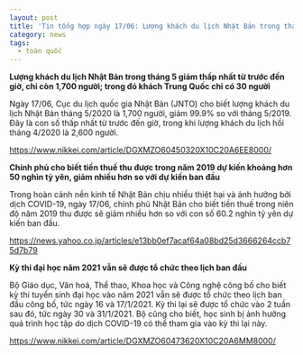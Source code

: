 ```yaml
---
layout: post
title: 'Tin tổng hợp ngày 17/06: Lượng khách du lịch Nhật Bản trong tháng 5 giảm thấp nhất từ trước đến giờ, chỉ còn 1,700 người; trong đó khách Trung Quốc chỉ có 30 người'
category: news
tags: 
  - toàn quốc
---
```

**Lượng khách du lịch Nhật Bản trong tháng 5 giảm thấp nhất từ trước đến giờ, chỉ còn 1,700 người; trong đó khách Trung Quốc chỉ có 30 người**

Ngày 17/06, Cục du lịch quốc gia Nhật Bản (JNTO) cho biết lượng khách du lịch Nhật Bản tháng 5/2020 là 1,700 người, giảm 99.9% so với tháng 5/2019. Đây là con số thấp nhất từ trước đến giờ, trong khi lượng khách du lịch hồi tháng 4/2020 là 2,600 người.

<https://www.nikkei.com/article/DGXMZO60450320X10C20A6EE8000/>

**Chính phủ cho biết tiền thuế thu được trong năm 2019 dự kiến khoảng hơn 50 nghìn tỷ yên, giảm nhiều hơn so với dự kiến ban đầu**

Trong hoàn cảnh nền kinh tế Nhật Bản chịu nhiều thiệt hại và ảnh hưởng bởi dịch COVID-19, ngày 17/06, chính phủ Nhật Bản cho biết tiền thuế trong niên độ năm 2019 thu được sẽ giảm nhiều hơn so với con số 60.2 nghìn tỷ yên dự kiến ban đầu.

<https://news.yahoo.co.jp/articles/e13bb0ef7acaf64a08bd25d3666264ccb75d7b79>

**Kỳ thi đại học năm 2021 vẫn sẽ được tổ chức theo lịch ban đầu**

Bộ Giáo dục, Văn hoá, Thể thao, Khoa học và Công nghệ công bố cho biết kỳ thi tuyển sinh đại học vào năm 2021 vẫn sẽ được tổ chức theo lịch ban đầu công bố, tức ngày 16 và 17/1/2021. Kỳ thi lại sẽ được tổ chức vào 2 tuần sau đó, tức ngày 30 và 31/1/2021. Bộ cũng cho biết, học sinh bị ảnh hưởng quá trình học tập do dịch COVID-19 có thể tham gia vào kỳ thi lại này.

<https://www.nikkei.com/article/DGXMZO60473620X10C20A6MM8000/>

